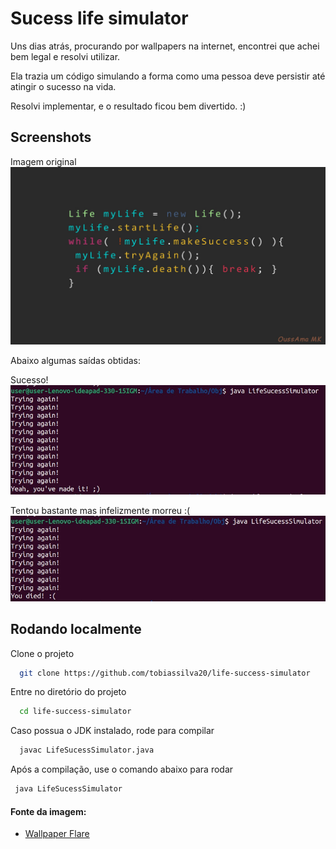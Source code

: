 
# Sucess life simulator

Uns dias atrás, procurando por wallpapers na internet, encontrei que achei bem legal e resolvi utilizar.

Ela trazia um código simulando a forma como uma pessoa deve persistir até atingir o sucesso na vida.

Resolvi implementar, e o resultado ficou bem divertido. :)




## Screenshots
Imagem original
![Imagem original](https://github.com/tobiassilva20/life-success-simulator/blob/main/Prints/inspiration.jpg)

Abaixo algumas saídas obtidas:

Sucesso!
![Imagem original](https://github.com/tobiassilva20/life-success-simulator/blob/main/Prints/Success.jpg)

Tentou bastante mas infelizmente morreu :(
![Imagem original](https://github.com/tobiassilva20/life-success-simulator/blob/main/Prints/Death.jpg)

## Rodando localmente

Clone o projeto

```bash
  git clone https://github.com/tobiassilva20/life-success-simulator
```

Entre no diretório do projeto

```bash
  cd life-success-simulator
```

Caso possua o JDK instalado, rode para compilar

```bash
  javac LifeSucessSimulator.java
```

Após a compilação, use o comando abaixo para rodar

```bash
 java LifeSucessSimulator
```
#### Fonte da imagem:

 - [Wallpaper Flare](https://www.wallpaperflare.com/code-java-programming-life-wallpaper-ytbsn)
 

